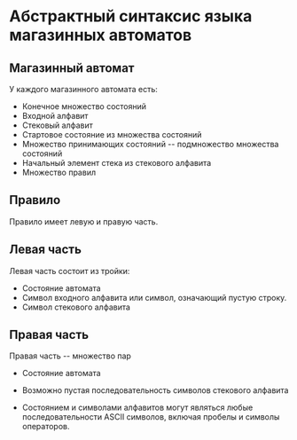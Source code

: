 # Абстрактный синтаксис языка магазинных автоматов

## Магазинный автомат

У каждого магазинного автомата есть:

* Конечное множество состояний
* Входной алфавит
* Стековый алфавит
* Стартовое состояние из множества состояний
* Множество принимающих состояний -- подмножество множества состояний
* Начальный элемент стека из стекового алфавита
* Множество правил

## Правило

Правило имеет левую и правую часть.

## Левая часть

Левая часть состоит из тройки:

* Состояние автомата
* Символ входного алфавита или символ, означающий пустую строку.
* Символ стекового алфавита

## Правая часть

Правая часть -- множество пар

* Состояние автомата
* Возможно пустая последовательность символов стекового алфавита

* Состоянием и символами алфавитов могут являться любые последовательности ASCII символов, включая пробелы и символы операторов.
